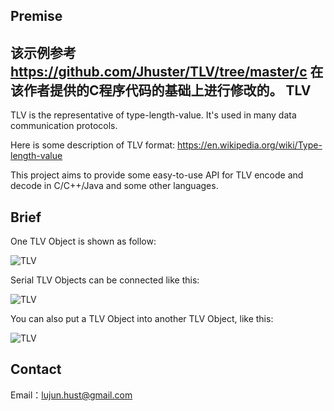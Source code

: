 Premise
----------
该示例参考 https://github.com/Jhuster/TLV/tree/master/c 
在该作者提供的C程序代码的基础上进行修改的。
TLV
----------

TLV is the representative of type-length-value. It's used in many data communication protocols. 

Here is some description of TLV format: https://en.wikipedia.org/wiki/Type-length-value

This project aims to provide some easy-to-use API for TLV encode and decode in C/C++/Java and some other languages.

Brief
----------

One TLV Object is shown as follow:

![TLV](https://github.com/Jhuster/TLV/blob/master/1.png) 

Serial TLV Objects can be connected like this:

![TLV](https://github.com/Jhuster/TLV/blob/master/2.png)

You can also put a TLV Object into another TLV Object, like this:

![TLV](https://github.com/Jhuster/TLV/blob/master/3.png)

Contact
----------
Email：lujun.hust@gmail.com
